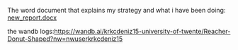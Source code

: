 The word document that explains my strategy and what i have been doing:  [new_report.docx](https://github.com/user-attachments/files/21427886/new_report.docx)


the wandb logs:https://wandb.ai/krkcdeniz15-university-of-twente/Reacher-Donut-Shaped?nw=nwuserkrkcdeniz15


